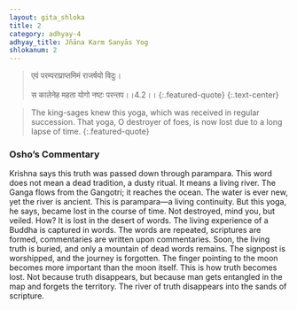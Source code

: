 ```yaml
---
layout: gita_shloka
title: 2
category: adhyay-4
adhyay_title: Jñāna Karm Sanyās Yog
shlokanum: 2
---
```


> एवं परम्पराप्राप्तमिमं राजर्षयो विदुः।<br><br>स कालेनेह महता योगो नष्टः परन्तप।।4.2।।
{:.featured-quote}
{:.text-center}

> The king-sages knew this yoga, which was received in regular succession. That yoga, O destroyer of foes, is now lost due to a long lapse of time.
{:.featured-quote}

### Osho’s Commentary
Krishna says this truth was passed down through parampara. This word does not mean a dead tradition, a dusty ritual. It means a living river. The Ganga flows from the Gangotri; it reaches the ocean. The water is ever new, yet the river is ancient. This is parampara—a living continuity.
But this yoga, he says, became lost in the course of time. Not destroyed, mind you, but veiled. How? It is lost in the desert of words. The living experience of a Buddha is captured in words. The words are repeated, scriptures are formed, commentaries are written upon commentaries. Soon, the living truth is buried, and only a mountain of dead words remains. The signpost is worshipped, and the journey is forgotten. The finger pointing to the moon becomes more important than the moon itself.
This is how truth becomes lost. Not because truth disappears, but because man gets entangled in the map and forgets the territory. The river of truth disappears into the sands of scripture.
